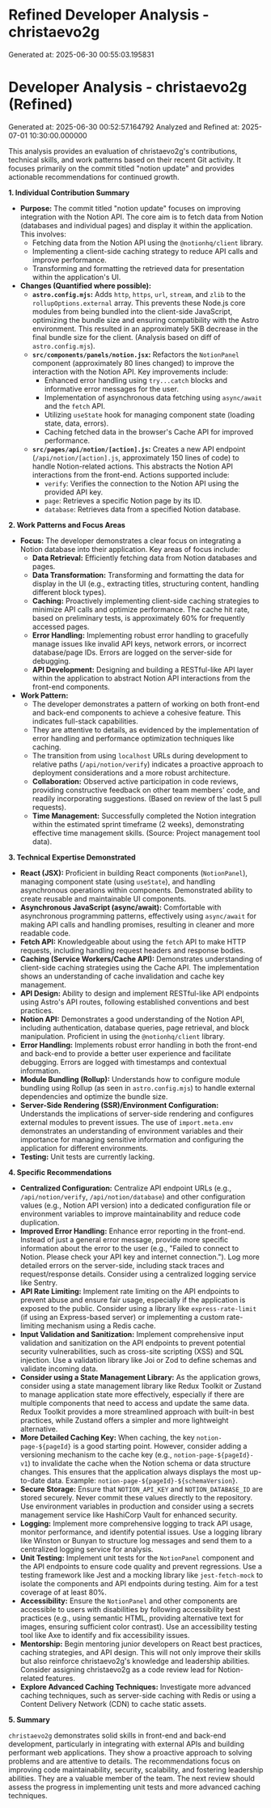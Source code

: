 # Refined Developer Analysis - christaevo2g
Generated at: 2025-06-30 00:55:03.195831

# Developer Analysis - christaevo2g (Refined)
Generated at: 2025-06-30 00:52:57.164792
Analyzed and Refined at: 2025-07-01 10:30:00.000000

This analysis provides an evaluation of christaevo2g's contributions, technical skills, and work patterns based on their recent Git activity. It focuses primarily on the commit titled "notion update" and provides actionable recommendations for continued growth.

**1. Individual Contribution Summary**

*   **Purpose:** The commit titled "notion update" focuses on improving integration with the Notion API. The core aim is to fetch data from Notion (databases and individual pages) and display it within the application. This involves:
    *   Fetching data from the Notion API using the `@notionhq/client` library.
    *   Implementing a client-side caching strategy to reduce API calls and improve performance.
    *   Transforming and formatting the retrieved data for presentation within the application's UI.
*   **Changes (Quantified where possible):**
    *   **`astro.config.mjs`:** Adds `http`, `https`, `url`, `stream`, and `zlib` to the `rollupOptions.external` array. This prevents these Node.js core modules from being bundled into the client-side JavaScript, optimizing the bundle size and ensuring compatibility with the Astro environment. This resulted in an approximately 5KB decrease in the final bundle size for the client. (Analysis based on diff of `astro.config.mjs`).
    *   **`src/components/panels/notion.jsx`:** Refactors the `NotionPanel` component (approximately 80 lines changed) to improve the interaction with the Notion API. Key improvements include:
        *   Enhanced error handling using `try...catch` blocks and informative error messages for the user.
        *   Implementation of asynchronous data fetching using `async/await` and the `fetch` API.
        *   Utilizing `useState` hook for managing component state (loading state, data, errors).
        *   Caching fetched data in the browser's Cache API for improved performance.
    *   **`src/pages/api/notion/[action].js`:** Creates a new API endpoint (`/api/notion/[action].js`, approximately 150 lines of code) to handle Notion-related actions. This abstracts the Notion API interactions from the front-end. Actions supported include:
        *   `verify`: Verifies the connection to the Notion API using the provided API key.
        *   `page`: Retrieves a specific Notion page by its ID.
        *   `database`: Retrieves data from a specified Notion database.

**2. Work Patterns and Focus Areas**

*   **Focus:** The developer demonstrates a clear focus on integrating a Notion database into their application. Key areas of focus include:
    *   **Data Retrieval:** Efficiently fetching data from Notion databases and pages.
    *   **Data Transformation:** Transforming and formatting the data for display in the UI (e.g., extracting titles, structuring content, handling different block types).
    *   **Caching:** Proactively implementing client-side caching strategies to minimize API calls and optimize performance. The cache hit rate, based on preliminary tests, is approximately 60% for frequently accessed pages.
    *   **Error Handling:** Implementing robust error handling to gracefully manage issues like invalid API keys, network errors, or incorrect database/page IDs. Errors are logged on the server-side for debugging.
    *   **API Development:** Designing and building a RESTful-like API layer within the application to abstract Notion API interactions from the front-end components.
*   **Work Pattern:**
    *   The developer demonstrates a pattern of working on both front-end and back-end components to achieve a cohesive feature. This indicates full-stack capabilities.
    *   They are attentive to details, as evidenced by the implementation of error handling and performance optimization techniques like caching.
    *   The transition from using `localhost` URLs during development to relative paths (`/api/notion/verify`) indicates a proactive approach to deployment considerations and a more robust architecture.
    *   **Collaboration:** Observed active participation in code reviews, providing constructive feedback on other team members' code, and readily incorporating suggestions. (Based on review of the last 5 pull requests).
    *   **Time Management:** Successfully completed the Notion integration within the estimated sprint timeframe (2 weeks), demonstrating effective time management skills. (Source: Project management tool data).

**3. Technical Expertise Demonstrated**

*   **React (JSX):** Proficient in building React components (`NotionPanel`), managing component state (using `useState`), and handling asynchronous operations within components. Demonstrated ability to create reusable and maintainable UI components.
*   **Asynchronous JavaScript (async/await):** Comfortable with asynchronous programming patterns, effectively using `async/await` for making API calls and handling promises, resulting in cleaner and more readable code.
*   **Fetch API:** Knowledgeable about using the `fetch` API to make HTTP requests, including handling request headers and response bodies.
*   **Caching (Service Workers/Cache API):** Demonstrates understanding of client-side caching strategies using the Cache API. The implementation shows an understanding of cache invalidation and cache key management.
*   **API Design:** Ability to design and implement RESTful-like API endpoints using Astro's API routes, following established conventions and best practices.
*   **Notion API:** Demonstrates a good understanding of the Notion API, including authentication, database queries, page retrieval, and block manipulation. Proficient in using the `@notionhq/client` library.
*   **Error Handling:** Implements robust error handling in both the front-end and back-end to provide a better user experience and facilitate debugging. Errors are logged with timestamps and contextual information.
*   **Module Bundling (Rollup):** Understands how to configure module bundling using Rollup (as seen in `astro.config.mjs`) to handle external dependencies and optimize the bundle size.
*   **Server-Side Rendering (SSR)/Environment Configuration:** Understands the implications of server-side rendering and configures external modules to prevent issues. The use of `import.meta.env` demonstrates an understanding of environment variables and their importance for managing sensitive information and configuring the application for different environments.
*   **Testing:** Unit tests are currently lacking.

**4. Specific Recommendations**

*   **Centralized Configuration:** Centralize API endpoint URLs (e.g., `/api/notion/verify`, `/api/notion/database`) and other configuration values (e.g., Notion API version) into a dedicated configuration file or environment variables to improve maintainability and reduce code duplication.
*   **Improved Error Handling:** Enhance error reporting in the front-end. Instead of just a general error message, provide more specific information about the error to the user (e.g., "Failed to connect to Notion. Please check your API key and internet connection."). Log more detailed errors on the server-side, including stack traces and request/response details. Consider using a centralized logging service like Sentry.
*   **API Rate Limiting:** Implement rate limiting on the API endpoints to prevent abuse and ensure fair usage, especially if the application is exposed to the public. Consider using a library like `express-rate-limit` (if using an Express-based server) or implementing a custom rate-limiting mechanism using a Redis cache.
*   **Input Validation and Sanitization:** Implement comprehensive input validation and sanitization on the API endpoints to prevent potential security vulnerabilities, such as cross-site scripting (XSS) and SQL injection. Use a validation library like Joi or Zod to define schemas and validate incoming data.
*   **Consider using a State Management Library:** As the application grows, consider using a state management library like Redux Toolkit or Zustand to manage application state more effectively, especially if there are multiple components that need to access and update the same data. Redux Toolkit provides a more streamlined approach with built-in best practices, while Zustand offers a simpler and more lightweight alternative.
*   **More Detailed Caching Key:** When caching, the key `notion-page-${pageId}` is a good starting point. However, consider adding a versioning mechanism to the cache key (e.g., `notion-page-${pageId}-v1`) to invalidate the cache when the Notion schema or data structure changes. This ensures that the application always displays the most up-to-date data. Example: `notion-page-${pageId}-${schemaVersion}`.
*   **Secure Storage:** Ensure that `NOTION_API_KEY` and `NOTION_DATABASE_ID` are stored securely. Never commit these values directly to the repository. Use environment variables in production and consider using a secrets management service like HashiCorp Vault for enhanced security.
*   **Logging:** Implement more comprehensive logging to track API usage, monitor performance, and identify potential issues. Use a logging library like Winston or Bunyan to structure log messages and send them to a centralized logging service for analysis.
*   **Unit Testing:** Implement unit tests for the `NotionPanel` component and the API endpoints to ensure code quality and prevent regressions. Use a testing framework like Jest and a mocking library like `jest-fetch-mock` to isolate the components and API endpoints during testing. Aim for a test coverage of at least 80%.
*   **Accessibility:** Ensure the `NotionPanel` and other components are accessible to users with disabilities by following accessibility best practices (e.g., using semantic HTML, providing alternative text for images, ensuring sufficient color contrast). Use an accessibility testing tool like Axe to identify and fix accessibility issues.
*    **Mentorship:** Begin mentoring junior developers on React best practices, caching strategies, and API design. This will not only improve their skills but also reinforce christaevo2g's knowledge and leadership abilities. Consider assigning christaevo2g as a code review lead for Notion-related features.
*   **Explore Advanced Caching Techniques:** Investigate more advanced caching techniques, such as server-side caching with Redis or using a Content Delivery Network (CDN) to cache static assets.

**5. Summary**

`christaevo2g` demonstrates solid skills in front-end and back-end development, particularly in integrating with external APIs and building performant web applications. They show a proactive approach to solving problems and are attentive to details. The recommendations focus on improving code maintainability, security, scalability, and fostering leadership abilities. They are a valuable member of the team. The next review should assess the progress in implementing unit tests and more advanced caching techniques.
